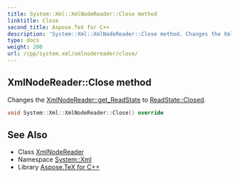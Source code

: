 ```yaml
---
title: System::Xml::XmlNodeReader::Close method
linktitle: Close
second_title: Aspose.TeX for C++
description: 'System::Xml::XmlNodeReader::Close method. Changes the XmlNodeReader::get_ReadState to ReadState::Closed in C++.'
type: docs
weight: 200
url: /cpp/system.xml/xmlnodereader/close/
---
```

## XmlNodeReader::Close method


Changes the [XmlNodeReader::get_ReadState](../get_readstate/) to [ReadState::Closed](../../readstate/).

```cpp
void System::Xml::XmlNodeReader::Close() override
```

## See Also

* Class [XmlNodeReader](../)
* Namespace [System::Xml](../../)
* Library [Aspose.TeX for C++](../../../)
